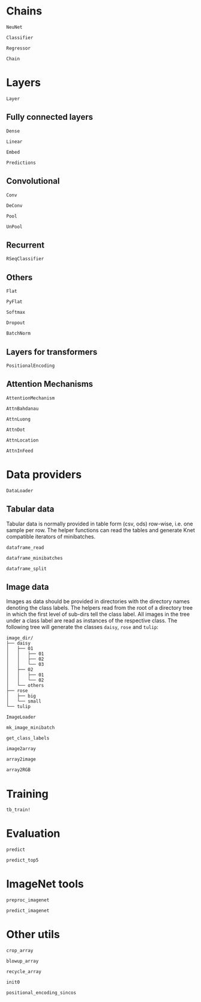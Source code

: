 

# Chains

```@docs
NeuNet
```

```@docs
Classifier
```

```@docs
Regressor
```

```@docs
Chain
```

# Layers

```@docs
Layer
```

## Fully connected layers

```@docs
Dense
```

```@docs
Linear
```

```@docs
Embed
```

```@docs
Predictions
```

## Convolutional

```@docs
Conv
```

```@docs
DeConv
```

```@docs
Pool
```

```@docs
UnPool
```

## Recurrent

```@docs
RSeqClassifier
```

## Others

```@docs
Flat
```

```@docs
PyFlat
```


```@docs
Softmax
```


```@docs
Dropout
```

```@docs
BatchNorm
```

## Layers for transformers

```@docs
PositionalEncoding
```

## Attention Mechanisms

```@docs
AttentionMechanism
```

```@docs
AttnBahdanau
```

```@docs
AttnLuong
```

```@docs
AttnDot
```

```@docs
AttnLocation
```

```@docs
AttnInFeed
```

# Data providers

```@docs
DataLoader
```


## Tabular data

Tabular data is normally provided in table form (csv, ods)
row-wise, i.e. one sample per row.
The helper functions can read the tables and generate Knet compatible
iterators of minibatches.

```@docs
dataframe_read
```


```@docs
dataframe_minibatches
```


```@docs
dataframe_split
```

## Image data

Images as data should be provided in directories with the directory names
denoting the class labels.
The helpers read from the root of a directory tree in which the
first level of sub-dirs tell the class label. All images in the
tree under a class label are read as instances of the respective class.
The following tree will generate the classes `daisy`, `rose` and `tulip`:

```
image_dir/
├── daisy
│   ├── 01
│   │   ├── 01
│   │   ├── 02
│   │   └── 03
│   ├── 02
│   │   ├── 01
│   │   └── 02
│   └── others
├── rose
│   ├── big
│   └── small
└── tulip
```

```@docs
ImageLoader
```


```@docs
mk_image_minibatch
```

```@docs
get_class_labels
```

```@docs
image2array
```

```@docs
array2image
```

```@docs
array2RGB
```



# Training

```@docs
tb_train!
```

# Evaluation

```@docs
predict
```

```@docs
predict_top5
```

# ImageNet tools

```@docs
preproc_imagenet
```
```@docs
predict_imagenet
```


# Other utils

```@docs
crop_array
```


```@docs
blowup_array
```

```@docs
recycle_array
```

```@docs
init0
```

```@docs
positional_encoding_sincos
```
